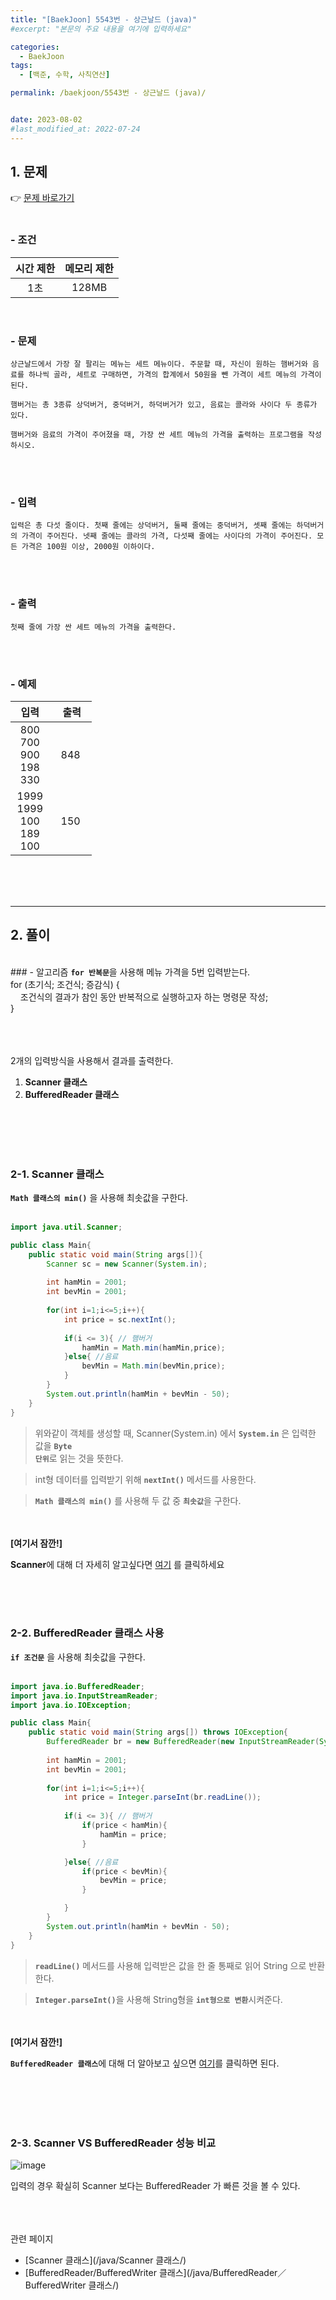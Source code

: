 ```yaml
---
title: "[BaekJoon] 5543번 - 상근날드 (java)"
#excerpt: "본문의 주요 내용을 여기에 입력하세요"

categories:
  - BaekJoon
tags:
  - [백준, 수학, 사칙연산]

permalink: /baekjoon/5543번 - 상근날드 (java)/


date: 2023-08-02
#last_modified_at: 2022-07-24
---
```


## 1. 문제
👉 [문제 바로가기](https://www.acmicpc.net/problem/5543)<br><br>
###  - 조건
  
| 시간 제한 | 메모리 제한 |
|:--------:|:--------:|
|1초|128MB|

<br>

### - 문제
```상근날드에서 가장 잘 팔리는 메뉴는 세트 메뉴이다. 주문할 때, 자신이 원하는 햄버거와 음료를 하나씩 골라, 세트로 구매하면, 가격의 합계에서 50원을 뺀 가격이 세트 메뉴의 가격이 된다.```<br>

```햄버거는 총 3종류 상덕버거, 중덕버거, 하덕버거가 있고, 음료는 콜라와 사이다 두 종류가 있다.```<br>

```햄버거와 음료의 가격이 주어졌을 때, 가장 싼 세트 메뉴의 가격을 출력하는 프로그램을 작성하시오.```

<br><br>

### - 입력
```입력은 총 다섯 줄이다. 첫째 줄에는 상덕버거, 둘째 줄에는 중덕버거, 셋째 줄에는 하덕버거의 가격이 주어진다. 넷째 줄에는 콜라의 가격, 다섯째 줄에는 사이다의 가격이 주어진다. 모든 가격은 100원 이상, 2000원 이하이다.```<br>

<br><br>

### - 출력
```첫째 줄에 가장 싼 세트 메뉴의 가격을 출력한다.```

<br><br>

### - 예제
  
| &nbsp;&nbsp;입력&nbsp;&nbsp; | &nbsp;&nbsp; 출력&nbsp;&nbsp; |
|:--------:|:--------:|
|800<br>700<br>900<br>198<br>330|848|
|1999<br>1999<br>100<br>189<br>100|150|

<br><br><br>

---

## 2. 풀이
<br>
### - 알고리즘
<code><b>for 반복문</b></code>을 사용해 메뉴 가격을 5번 입력받는다.

<div class="border">
for (초기식; 조건식; 증감식) {<br>
 &nbsp;&nbsp;&nbsp;&nbsp;조건식의 결과가 참인 동안 반복적으로 실행하고자 하는 명령문 작성;<br>
}
</div>
<br><br><br>

2개의 입력방식을 사용해서 결과를 출력한다.
1. <b>Scanner 클래스</b>
2. <b>BufferedReader 클래스</b>
 
<br><br><br><br>


### 2-1. Scanner 클래스
<code><b>Math 클래스의 min()</b></code> 을 사용해 최솟값을 구한다.<br><br>

```java
import java.util.Scanner;

public class Main{
    public static void main(String args[]){
        Scanner sc = new Scanner(System.in);
        
        int hamMin = 2001;
        int bevMin = 2001;
        
        for(int i=1;i<=5;i++){
            int price = sc.nextInt();
            
            if(i <= 3){ // 햄버거
                hamMin = Math.min(hamMin,price);
            }else{ //음료
                bevMin = Math.min(bevMin,price);
            }
        }
        System.out.println(hamMin + bevMin - 50);
    }
}
```
> 위와같이 객체를 생성할 때, Scanner(System.in) 에서 <code><b>System.in</b></code> 은 입력한 값을 <code><b>Byte 단위</b></code>로 읽는 것을 뜻한다.

> int형 데이터를 입력받기 위해 <code><b>nextInt()</b></code> 메서드를 사용한다.

> <code><b>Math 클래스의 min()</b></code> 를 사용해 두 값 중 <code><b>최솟값</b></code>을 구한다.<br>

<br><br>
<b>[여기서 잠깐!]</b>
<div class="box"><b>Scanner</b>에 대해 더 자세히 알고싶다면 <a href="/java/Scanner 클래스/"> 여기</a> 를 클릭하세요</div>

<br><br><br>

### 2-2. BufferedReader 클래스 사용
<code><b>if 조건문</b></code> 을 사용해 최솟값을 구한다.<br><br>

```java
import java.io.BufferedReader;
import java.io.InputStreamReader;
import java.io.IOException;

public class Main{
    public static void main(String args[]) throws IOException{
        BufferedReader br = new BufferedReader(new InputStreamReader(System.in)); 
        
        int hamMin = 2001;
        int bevMin = 2001;
        
        for(int i=1;i<=5;i++){
            int price = Integer.parseInt(br.readLine());
            
            if(i <= 3){ // 햄버거
                if(price < hamMin){
                    hamMin = price;
                }

            }else{ //음료
                if(price < bevMin){
                    bevMin = price;
                }

            }
        }
        System.out.println(hamMin + bevMin - 50);
    }
}
```
> <code><b>readLine()</b></code> 메서드를 사용해 입력받은 값을 한 줄 통째로 읽어 String 으로 반환한다.

> <code><b>Integer.parseInt()</b></code>을 사용해 String형을 <code><b>int형으로 변환</b></code>시켜준다.


<br><br>
<b>[여기서 잠깐!]</b>
<div class="box"><code><b>BufferedReader 클래스</b></code>에 대해 더 알아보고 싶으면 <a href="/java/BufferedReader／BufferedWriter 클래스/"> 여기</a>를 클릭하면 된다.</div>

<br><br><br><br>

### 2-3. Scanner VS BufferedReader 성능 비교
![image](https://github.com/cjoungi/cjoungi.github.io/assets/113075984/7849025c-eade-4259-8a45-7ee4dbf50d60)

입력의 경우 확실히 Scanner 보다는 <span class="color">BufferedReader 가 빠른 것을 볼 수 있다.</span>


<br><br><br>
<span class="color">관련 페이지</span><br>
- [Scanner 클래스](/java/Scanner 클래스/)
- [BufferedReader/BufferedWriter 클래스](/java/BufferedReader／BufferedWriter 클래스/)
<br><br><br>